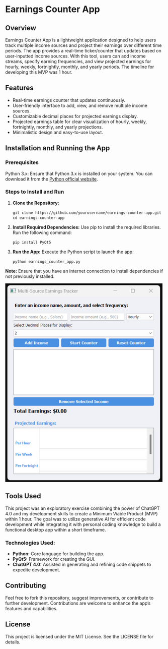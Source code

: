 <h1>Earnings Counter App</h1>

  <h2>Overview</h2>
    <p>
        Earnings Counter App is a lightweight application designed to help users track multiple income sources and project their earnings over different time periods. The app provides a real-time ticker/counter that updates based on user-inputted income sources. With this tool, users can add income streams, specify earning frequencies, and view projected earnings for hourly, weekly, fortnightly, monthly, and yearly periods. The timeline for developing this MVP was 1 hour.
    </p>

  <h2>Features</h2>
    <ul>
        <li>Real-time earnings counter that updates continuously.</li>
        <li>User-friendly interface to add, view, and remove multiple income sources.</li>
        <li>Customizable decimal places for projected earnings display.</li>
        <li>Projected earnings table for clear visualization of hourly, weekly, fortnightly, monthly, and yearly projections.</li>
        <li>Minimalistic design and easy-to-use layout.</li>
    </ul>

  <h2>Installation and Running the App</h2>

  <h3>Prerequisites</h3>
    <p>Python 3.x: Ensure that Python 3.x is installed on your system. You can download it from the <a href="https://www.python.org" target="_blank">Python official website</a>.</p>

  <h3>Steps to Install and Run</h3>
    <ol>
        <li><strong>Clone the Repository:</strong></li>
        <pre><code>git clone https://github.com/yourusername/earnings-counter-app.git
cd earnings-counter-app</code></pre>
        
  <li><strong>Install Required Dependencies:</strong> Use pip to install the required libraries. Run the following command:</li>
        <pre><code>pip install PyQt5</code></pre>

  <li><strong>Run the App:</strong> Execute the Python script to launch the app:</li>
        <pre><code>python earnings_counter_app.py</code></pre>
    </ol>

  <p><strong>Note:</strong> Ensure that you have an internet connection to install dependencies if not previously installed.</p>
  <img src="https://github.com/bergercode/TreasureTicker/blob/main/Earningsapp.jpg" alt="Screenshot of income tracking app" width="500">

  <h2>Tools Used</h2>
    <p>
        This project was an exploratory exercise combining the power of ChatGPT 4.0 and my development skills to create a Minimum Viable Product (MVP) within 1 hour. The goal was to utilize generative AI for efficient code development while integrating it with personal coding knowledge to build a functional desktop app within a short timeframe.
    </p>

  <h3>Technologies Used:</h3>
    <ul>
        <li><strong>Python:</strong> Core language for building the app.</li>
        <li><strong>PyQt5:</strong> Framework for creating the GUI.</li>
        <li><strong>ChatGPT 4.0:</strong> Assisted in generating and refining code snippets to expedite development.</li>
    </ul>

  <h2>Contributing</h2>
    <p>
        Feel free to fork this repository, suggest improvements, or contribute to further development. Contributions are welcome to enhance the app’s features and capabilities.
    </p>

  <h2>License</h2>
    <p>
        This project is licensed under the MIT License. See the LICENSE file for details.
    </p>
